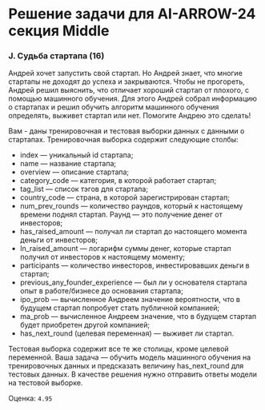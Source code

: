 # Решение задачи для AI-ARROW-24 секция Middle

###  J. Судьба стартапа (16)

Андрей хочет запустить свой стартап. Но Андрей знает, что многие стартапы не доходят до успеха и закрываются. Чтобы не прогореть, Андрей решил выяснить, что отличает хороший стартап от плохого, с помощью машинного обучения. Для этого Андрей собрал информацию о стартапах и решил обучить алгоритм машинного обучения определять, выживет стартап или нет. Помогите Андрею это сделать!

Вам  - даны тренировочная и тестовая выборки данных с данными о стартапах. Тренировочная выборка содержит следующие столбы:

 - index — уникальный id стартапа;
 - name — название стартапа;
 - overview — описание стартапа;
 - category_code — категория, в которой работает стартап;
 - tag_list — список тэгов для стартапа;
 - country_code — страна, в которой зарегистрирован стартап;
 - num_prev_rounds — количество раундов, который к настоящему времени поднял стартап. Раунд — это получение денег от инвесторов;
 - has_raised_amount — получал ли стартап до настоящего момента деньги от инвесторов;
 - ln_raised_amount — логарифм суммы денег, которые стартап получил от инвесторов к настоящему моменту;
 - participants — количество инвесторов, инвестировавших деньги в стартап;
 - previous_any_founder_experience — был ли у основателя стартапа опыт в работе/бизнесе до основания стартапа;
 - ipo_prob — вычисленное Андреем значение вероятности, что в будущем стартап попробует стать публичной компанией;
 - ma_prob — вычисленное Андреем значение, что в будущем стартап будет приобретен другой компанией;
 - has_next_round (целевая переменная) — выживет ли стартап.


Тестовая выборка содержит все те же столицы, кроме целевой переменной. Ваша задача — обучить модель машинного обучения на тренировочных данных и предсказать величину 
has_next_round для тестовых данных. В качестве решения нужно отправить ответы модели на тестовой выборке. 

Оценка: ```4.95```